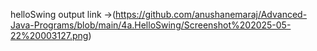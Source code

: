 helloSwing output link ->(https://github.com/anushanemaraj/Advanced-Java-Programs/blob/main/4a.HelloSwing/Screenshot%202025-05-22%20003127.png)
